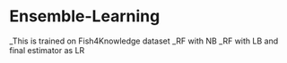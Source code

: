 # Ensemble-Learning
_This is trained on Fish4Knowledge dataset
_RF with NB 
_RF with LB and final estimator as LR
